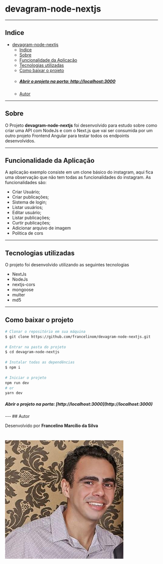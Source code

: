 # devagram-node-nextjs

---

## Indice

- [devagram-node-nextjs](#devagram-node-nextjs)
  - [Indice](#indice)
  - [Sobre](#sobre)
  - [Funcionalidade da Aplicação](#funcionalidade-da-aplicação)
  - [Tecnologias utilizadas](#tecnologias-utilizadas)
  - [Como baixar o projeto](#como-baixar-o-projeto)
  - [<h5>Abrir o projeto na porta: http://localhost:3000</h5>](#h5abrir-o-projeto-na-porta-httplocalhost3000h5)
  - [Autor](#autor)
  
---

## Sobre 

O Projeto **devagram-node-nextjs** foi desenvolvido para estudo sobre como criar uma API com NodeJs e com o Next.js que vai ser consumida por um outro projeto Frontend Angular para testar todos os endpoints desenvolvidos.

---

## Funcionalidade da Aplicação

A aplicação exemplo consiste em um clone básico do instagram, aqui fica uma observação que não tem todas as funcionalidades do instagram. As funcionalidades são:
- Criar Usuário;
- Criar publicações;
- Sistema de login;
- Listar usuários;
- Editar usuário;
- Listar publicações;
- Curtir publicações;
- Adicionar arquivo de imagem
- Politica de cors

---
## Tecnologias utilizadas 

O projeto foi desenvolvido utilizando as seguintes tecnologias
- NextJs
- NodeJs
- nextjs-cors
- mongoose
- multer
- md5

---

## Como baixar o projeto

```bash
# Clonar o repositório em sua máquina 
$ git clone https://github.com/francelinom/devagram-node-nextjs.git

# Entrar na pasta do projeto 
$ cd devagram-node-nextjs

# Instalar todas as dependências 
$ npm i

# Iniciar o projeto 
npm run dev
# or
yarn dev

```
<h5>Abrir o projeto na porta: [http://localhost:3000](http://localhost:3000)</h5>
---
## Autor

Desenvolvido por **Francelino Marcílio da Silva** 
<h1>
  <img src="src/assets/img/eu.jpeg">
</h1>


